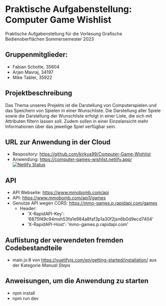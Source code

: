 # Praktische Aufgabenstellung: Computer Game Wishlist
Praktische Aufgabenstellung für die Vorlesung Grafische Bedienoberflächen Sommersemester 2023

## Gruppenmitglieder:
* Fabian Schotte, 35604
* Arjan Mavraj, 34197
* Mike Tabler, 35922

## Projektbeschreibung
Das Thema unseres Projekts ist die Darstellung von Computerspielen und das Speichern von Spielen
in einer Wunschliste. Die Darstellung aller Spiele sowie die Darstellung der Wunschliste erfolgt in
einer Liste, die sich mit Attributen filtern lassen soll.
Zudem sollen in einer Einzelansicht mehr Informationen über das jeweilige Spiel
verfügbar sein.

## URL zur Anwendung in der Cloud
* Respository: https://github.com/kirkya99/Computer-Game-Wishlist
* Anwendung: https://computer-games-wishlist.netlify.app/
  [![Netlify Status](https://api.netlify.com/api/v1/badges/ec36522b-1970-42eb-b657-5606758d8ebe/deploy-status)](https://app.netlify.com/sites/computer-games-wishlist/deploys)

## API
* API Webseite: https://www.mmobomb.com/api
* API: https://www.mmobomb.com/api1/games
* Genutze API wegen CORS: https://mmo-games.p.rapidapi.com/games
    * Header:
        * 'X-RapidAPI-Key': '6875f49c94msh53fa1e984a8faf3p1a30f2jsn6b0d9ecd7404'
        * 'X-RapidAPI-Host': 'mmo-games.p.rapidapi.com'

## Auflistung der verwendeten fremden Codebestandteile
* main.js:8 von https://vuetifyjs.com/en/getting-started/installation/ aus der Kategorie *Manual Steps*

## Anweisungen, um die Anwendung zu starten
* npm install
* npm run dev
